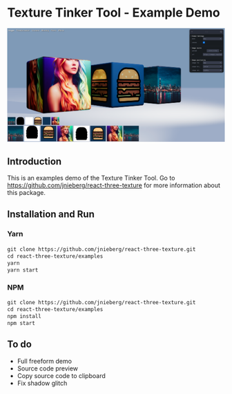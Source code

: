 # Texture Tinker Tool - Example Demo

![Example Demo](./public/readme-examples.png)

## Introduction

This is an examples demo of the Texture Tinker Tool. Go to https://github.com/jnieberg/react-three-texture for more information about this package.

## Installation and Run

### Yarn

```
git clone https://github.com/jnieberg/react-three-texture.git
cd react-three-texture/examples
yarn
yarn start
```

### NPM

```
git clone https://github.com/jnieberg/react-three-texture.git
cd react-three-texture/examples
npm install
npm start
```

## To do

- Full freeform demo
- Source code preview
- Copy source code to clipboard
- Fix shadow glitch

